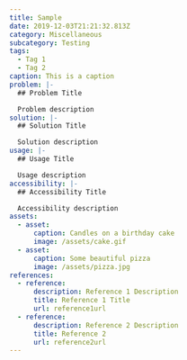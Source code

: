 ```yaml
---
title: Sample
date: 2019-12-03T21:21:32.813Z
category: Miscellaneous
subcategory: Testing
tags:
  - Tag 1
  - Tag 2
caption: This is a caption
problem: |-
  ## Problem Title

  Problem description
solution: |-
  ## Solution Title

  Solution description
usage: |-
  ## Usage Title

  Usage description
accessibility: |-
  ## Accessibility Title

  Accessibility description
assets:
  - asset:
      caption: Candles on a birthday cake
      image: /assets/cake.gif
  - asset:
      caption: Some beautiful pizza
      image: /assets/pizza.jpg
references:
  - reference:
      description: Reference 1 Description
      title: Reference 1 Title
      url: reference1url
  - reference:
      description: Reference 2 Description
      title: Reference 2
      url: reference2url
---
```


